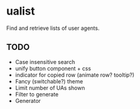 # ualist
Find and retrieve lists of user agents.

## TODO

- Case insensitive search
- unify button component + css
- indicator for copied row (animate row? tooltip?)
- Fancy (switchable?) theme
- Limit number of UAs shown
- Filter to generate
- Generator